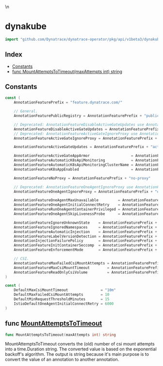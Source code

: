 <!-- Code generated by ./hack/doc/gen_feature_flags.sh - DO NOT EDIT -->\n

# dynakube

```go
import "github.com/Dynatrace/dynatrace-operator/pkg/api/v1beta3/dynakube/tmp"
```

## Index

- [Constants](<#constants>)
- [func MountAttemptsToTimeout(maxAttempts int) string](<#MountAttemptsToTimeout>)

## Constants

<a name="AnnotationFeaturePrefix"></a>

```go
const (
    AnnotationFeaturePrefix = "feature.dynatrace.com/"

    // General.
    AnnotationFeaturePublicRegistry = AnnotationFeaturePrefix + "public-registry"

    // Deprecated: AnnotationFeatureDisableActiveGateUpdates use AnnotationFeatureActiveGateUpdates instead.
    AnnotationFeatureDisableActiveGateUpdates = AnnotationFeaturePrefix + "disable-activegate-updates"
    // Deprecated: AnnotationFeatureActiveGateIgnoreProxy use AnnotationFeatureNoProxy instead.
    AnnotationFeatureActiveGateIgnoreProxy = AnnotationFeaturePrefix + "activegate-ignore-proxy"

    AnnotationFeatureActiveGateUpdates = AnnotationFeaturePrefix + "activegate-updates"

    AnnotationFeatureActiveGateAppArmor                   = AnnotationFeaturePrefix + "activegate-apparmor"
    AnnotationFeatureAutomaticK8sApiMonitoring            = AnnotationFeaturePrefix + "automatic-kubernetes-api-monitoring"
    AnnotationFeatureAutomaticK8sApiMonitoringClusterName = AnnotationFeaturePrefix + "automatic-kubernetes-api-monitoring-cluster-name"
    AnnotationFeatureK8sAppEnabled                        = AnnotationFeaturePrefix + "k8s-app-enabled"

    AnnotationFeatureNoProxy = AnnotationFeaturePrefix + "no-proxy"

    // Deprecated: AnnotationFeatureOneAgentIgnoreProxy use AnnotationFeatureNoProxy instead.
    AnnotationFeatureOneAgentIgnoreProxy = AnnotationFeaturePrefix + "oneagent-ignore-proxy"

    AnnotationFeatureOneAgentMaxUnavailable         = AnnotationFeaturePrefix + "oneagent-max-unavailable"
    AnnotationFeatureOneAgentInitialConnectRetry    = AnnotationFeaturePrefix + "oneagent-initial-connect-retry-ms"
    AnnotationFeatureRunOneAgentContainerPrivileged = AnnotationFeaturePrefix + "oneagent-privileged"
    AnnotationFeatureOneAgentSkipLivenessProbe      = AnnotationFeaturePrefix + "oneagent-skip-liveness-probe"

    AnnotationFeatureIgnoreUnknownState    = AnnotationFeaturePrefix + "ignore-unknown-state"
    AnnotationFeatureIgnoredNamespaces     = AnnotationFeaturePrefix + "ignored-namespaces"
    AnnotationFeatureAutomaticInjection    = AnnotationFeaturePrefix + "automatic-injection"
    AnnotationFeatureLabelVersionDetection = AnnotationFeaturePrefix + "label-version-detection"
    AnnotationInjectionFailurePolicy       = AnnotationFeaturePrefix + "injection-failure-policy"
    AnnotationFeatureInitContainerSeccomp  = AnnotationFeaturePrefix + "init-container-seccomp-profile"
    AnnotationFeatureEnforcementMode       = AnnotationFeaturePrefix + "enforcement-mode"

    // CSI.
    AnnotationFeatureMaxFailedCsiMountAttempts = AnnotationFeaturePrefix + "max-csi-mount-attempts"
    AnnotationFeatureMaxCsiMountTimeout        = AnnotationFeaturePrefix + "max-csi-mount-timeout"
    AnnotationFeatureReadOnlyCsiVolume         = AnnotationFeaturePrefix + "injection-readonly-volume"
)
```

<a name="DefaultMaxCsiMountTimeout"></a>

```go
const (
    DefaultMaxCsiMountTimeout               = "10m"
    DefaultMaxFailedCsiMountAttempts        = 10
    DefaultMinRequestThresholdMinutes       = 15
    IstioDefaultOneAgentInitialConnectRetry = 6000
)
```

<a name="MountAttemptsToTimeout"></a>

## func [MountAttemptsToTimeout](<https://github.com/Dynatrace/dynatrace-operator/blob/main/pkg/api/v1beta3/dynakube/tmp/feature_flags.go#L259>)

```go
func MountAttemptsToTimeout(maxAttempts int) string
```

MountAttemptsToTimeout converts the (old) number of csi mount attempts into a time.Duration string. The converted value is based on the exponential backoff's algorithm. The output is string because it's main purpose is to convert the value of an annotation to another annotation.
